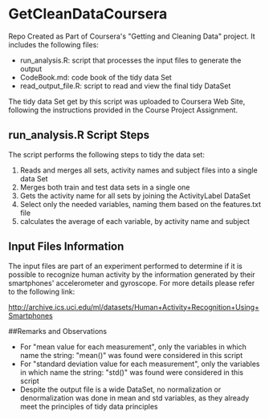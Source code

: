 # GetCleanDataCoursera

Repo Created as Part of Coursera's "Getting and Cleaning Data" project. It includes the following files:

- run_analysis.R: script that processes the input files to generate the output
- CodeBook.md: code book of the tidy data Set
- read_output_file.R: script to read and view the final tidy DataSet

The tidy data Set get by this script was uploaded to Coursera Web Site, following the instructions provided in the Course Project Assignment.

## run_analysis.R Script Steps
The script performs the following steps to tidy the data set:

1. Reads and merges all sets, activity names and subject 
   files into a single data Set
2. Merges both train and test data sets in a single one
3. Gets the activity name for all sets by joining the
   ActivityLabel DataSet
4. Select only the needed variables, naming them
   based on the features.txt file
5. calculates the average of each variable, by activity
   name and subject

## Input Files Information
The input files are part of an experiment performed to determine if it is possible to recognize human activity by the information generated
by their smartphones' accelerometer and gyroscope. For more details please refer to the following link:

http://archive.ics.uci.edu/ml/datasets/Human+Activity+Recognition+Using+Smartphones

##Remarks and Observations

- For "mean value for each measurement", only the variables in which name the string: "mean()" was found were considered in this script
- For "standard deviation value for each measurement", only the variables in which name the string: "std()" was found were considered in this script
- Despite the output file is a wide DataSet, no normalization or denormalization was done in mean and std variables, as they already meet the principles of tidy data principles
